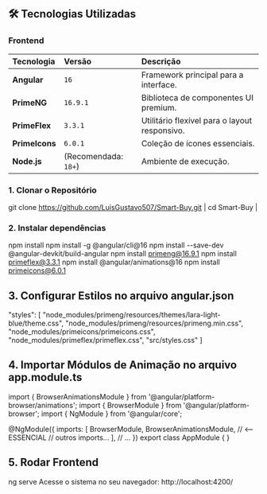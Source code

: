 ## 🛠️ Tecnologias Utilizadas
### Frontend
| Tecnologia | Versão | Descrição |
| :--- | :--- | :--- |
| **Angular** | `16` | Framework principal para a interface. |
| **PrimeNG** | `16.9.1` | Biblioteca de componentes UI premium. |
| **PrimeFlex** | `3.3.1` | Utilitário flexível para o layout responsivo. |
| **PrimeIcons** | `6.0.1` | Coleção de ícones essenciais. |
| **Node.js** | (Recomendada: `18+`) | Ambiente de execução. |

### 1. Clonar o Repositório
git clone https://github.com/LuisGustavo507/Smart-Buy.git |
cd Smart-Buy |

### 2. Instalar dependências
npm install
npm install -g @angular/cli@16
npm install --save-dev @angular-devkit/build-angular
npm install primeng@16.9.1
npm install primeflex@3.3.1
npm install @angular/animations@16
npm install primeicons@6.0.1

## 3. Configurar Estilos no arquivo angular.json
"styles": [
  "node_modules/primeng/resources/themes/lara-light-blue/theme.css",
  "node_modules/primeng/resources/primeng.min.css",
  "node_modules/primeicons/primeicons.css",
  "node_modules/primeflex/primeflex.css",
  "src/styles.css"
]

## 4. Importar Módulos de Animação no arquivo app.module.ts
import { BrowserAnimationsModule } from '@angular/platform-browser/animations';
import { BrowserModule } from '@angular/platform-browser';
import { NgModule } from '@angular/core';

@NgModule({
  imports: [
    BrowserModule,
    BrowserAnimationsModule, // <-- ESSENCIAL
    // outros imports...
  ],
  // ...
})
export class AppModule { }

## 5. Rodar Frontend
ng serve
Acesse o sistema no seu navegador: http://localhost:4200/
